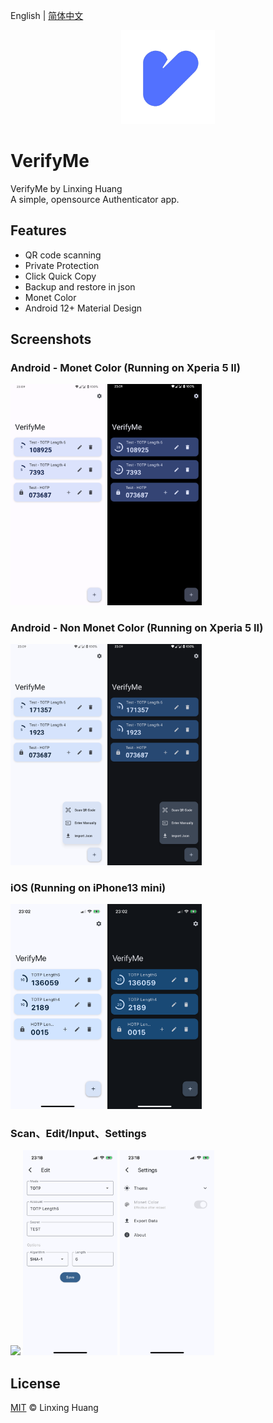 English | [简体中文](README_CN.md)
<p align="center">
    <a href="https://github.com/ClaretWheel1481/VerifyMe">
        <img src="./public/Logo.png" height="150"/>
    </a>
</p>


# VerifyMe
VerifyMe by Linxing Huang
<br>
A simple, opensource Authenticator app.
<br>

## Features
- QR code scanning
- Private Protection
- Click Quick Copy
- Backup and restore in json
- Monet Color
- Android 12+ Material Design

## Screenshots
### Android - Monet Color (Running on Xperia 5 II)
<div class="half">
    <img src="./public/Screenshot_Android_Monet_Light.png" width=30%/>
    <img src="./public/Screenshot_Android_Monet_Dark.png" width=30%/>
</div>

### Android - Non Monet Color (Running on Xperia 5 II)
<div class="half">
    <img src="./public/Screenshot_Android_Non_Monet_Light.png" width=30%/>
    <img src="./public/Screenshot_Android_Non_Monet_Dark.png" width=30%/>
</div>

### iOS (Running on iPhone13 mini)
<div class="half">
    <img src="./public/Screenshot_iOS_Light.PNG" width=30%/>
    <img src="./public/Screenshot_iOS_Dark.png" width=30%/>
</div>

### Scan、Edit/Input、Settings
<div class="half">
    <img src="./public/Screenshot_Scan.png" width=30%/>
    <img src="./public/Screenshot_Edit.png" width=30%/>
    <img src="./public/Screenshot_Settings.png" width=30%/>
</div>

## License
[MIT](LICENSE) © Linxing Huang